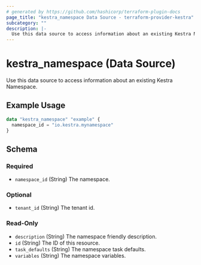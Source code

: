 ```yaml
---
# generated by https://github.com/hashicorp/terraform-plugin-docs
page_title: "kestra_namespace Data Source - terraform-provider-kestra"
subcategory: ""
description: |-
  Use this data source to access information about an existing Kestra Namespace.
---
```


# kestra_namespace (Data Source)

Use this data source to access information about an existing Kestra Namespace.

## Example Usage

```terraform
data "kestra_namespace" "example" {
  namespace_id = "io.kestra.mynamespace"
}
```

<!-- schema generated by tfplugindocs -->
## Schema

### Required

- `namespace_id` (String) The namespace.

### Optional

- `tenant_id` (String) The tenant id.

### Read-Only

- `description` (String) The namespace friendly description.
- `id` (String) The ID of this resource.
- `task_defaults` (String) The namespace task defaults.
- `variables` (String) The namespace variables.
